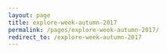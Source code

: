```yaml
---
layout: page
title: explore-week-autumn-2017
permalink: /pages/explore-week-autumn-2017/
redirect_to: /explore-week-autumn-2017
---
```


